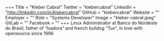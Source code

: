 +++
Title = "Kleber Cabral"
Twitter = "klebercabral"
LinkedIn = "http://linkedin.com/in/klebercabral"
GitHub = "klebercabral"
Website = ""
Employer = ""
Role = "Systems Developer"
Image = "kleber-cabral.jpeg"
GitLab = ""
Facebook = ""
+++
Linux Administrator at Banco do Nordeste do Brasil, father of “Isadora“ and french bulldog “Tux”, in love with opensource since 1996